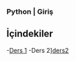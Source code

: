 ### Python | Giriş

## İçindekiler

-[Ders 1][ders1]
-Ders 2][ders2]

[ders1]:https://github.com/erengokboru/python-giris/blob/main/ders1.md
[ders2]:https://github.com/erengokboru/python-giris/blob/main/ders2.md

